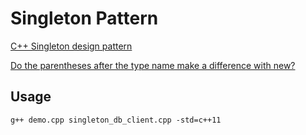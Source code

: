 # Singleton Pattern

[C++ Singleton design pattern](https://stackoverflow.com/questions/1008019/c-singleton-design-pattern)

[Do the parentheses after the type name make a difference with new?](https://stackoverflow.com/questions/620137/do-the-parentheses-after-the-type-name-make-a-difference-with-new)

## Usage

`g++ demo.cpp singleton_db_client.cpp -std=c++11`